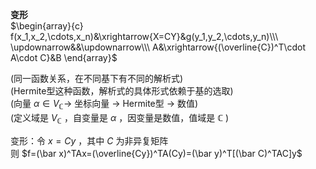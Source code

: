 **变形**  
$\begin{array}{c}  
f(x_1,x_2,\cdots,x_n)&\xrightarrow{X=CY}&g(y_1,y_2,\cdots,y_n)\\\  
\updownarrow&&\updownarrow\\\  
A&\xrightarrow{(\overline{C})^T\cdot A\cdot C}&B  
\end{array}$  
  
(同一函数关系，在不同基下有不同的解析式)  
(Hermite型这种函数，解析式的具体形式依赖于基的选取)  
(向量 $\alpha\in V_{\mathbb C}\to$ 坐标向量 $\to$ Hermite型 $\to$ 数值)  
(定义域是 $V_{\mathbb C}$ ，自变量是 $\alpha$ ，因变量是数值，值域是 $\mathbb C$ )  
  
变形：令 $x=Cy$ ，其中 $C$ 为非异复矩阵  
则 $f=(\bar x)^TAx=(\overline{Cy})^TA(Cy)=(\bar y)^T[(\bar C)^TAC]y$  
